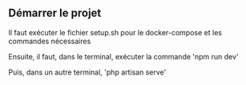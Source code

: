 ## Démarrer le projet

Il faut exécuter le fichier setup.sh pour le docker-compose et les commandes nécessaires

Ensuite, il faut, dans le terminal, exécuter la commande 'npm run dev'

Puis, dans un autre terminal, 'php artisan serve'